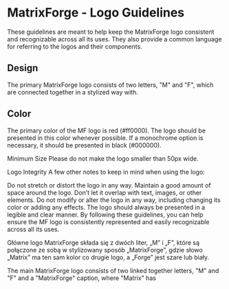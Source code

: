 # MatrixForge - Logo Guidelines

These guidelines are meant to help keep the MatrixForge logo consistent and recognizable across all its uses. They also provide a common language for referring to the logos and their components.

## Design
The primary MatrixForge logo consists of two letters, "M" and "F", which are connected together in a stylized way with.

## Color
The primary color of the MF logo is red (#ff0000). The logo should be presented in this color whenever possible. If a monochrome option is necessary, it should be presented in black (#000000).

Minimum Size
Please do not make the logo smaller than 50px wide.

Logo Integrity
A few other notes to keep in mind when using the logo:

Do not stretch or distort the logo in any way.
Maintain a good amount of space around the logo. Don’t let it overlap with text, images, or other elements.
Do not modify or alter the logo in any way, including changing its color or adding any effects.
The logo should always be presented in a legible and clear manner.
By following these guidelines, you can help ensure the MF logo is consistently represented and easily recognizable across all its uses.



Główne logo MatrixForge składa się z dwóch liter, „M” i „F”, które są połączone ze sobą w stylizowany sposób „MatrixForge”, gdzie słowo „Matrix” ma ten sam kolor co drugie logo, a „Forge” jest szare lub biały.

The main MatrixForge logo consists of two linked together letters, "M" and "F" and a "MatrixForge" caption, where "Matrix" has 
